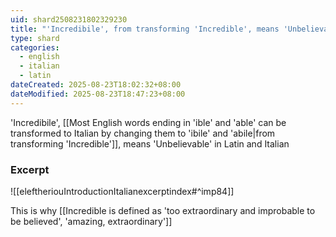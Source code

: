 ```yaml
---
uid: shard2508231802329230
title: "'Incredibile', from transforming 'Incredible', means 'Unbelievable' in Latin and Italian"
type: shard
categories:
  - english
  - italian
  - latin
dateCreated: 2025-08-23T18:02:32+08:00
dateModified: 2025-08-23T18:47:23+08:00
---
```

'Incredibile', [[Most English words ending in 'ible' and 'able' can be transformed to Italian by changing them to 'ibile' and 'abile|from transforming 'Incredible']], means 'Unbelievable' in Latin and Italian

### Excerpt
![[eleftheriouIntroductionItalianexcerptindex#^imp84]]

This is why [[Incredible is defined as 'too extraordinary and improbable to be believed', 'amazing, extraordinary']]